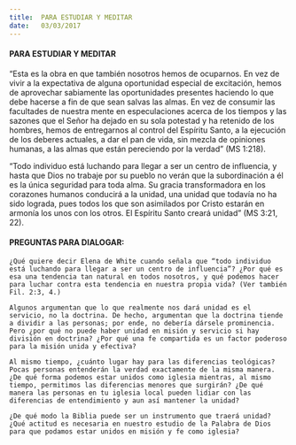 ```yaml
---
title:  PARA ESTUDIAR Y MEDITAR
date:   03/03/2017
---
```


#### PARA ESTUDIAR Y MEDITAR

“Esta es la obra en que también nosotros hemos de ocuparnos. En vez de vivir a la expectativa de alguna oportunidad especial de excitación, hemos de aprovechar sabiamente las oportunidades presentes haciendo lo que debe hacerse a fin de que sean salvas las almas. En vez de consumir las facultades de nuestra mente en especulaciones acerca de los tiempos y las sazones que el Señor ha dejado en su sola potestad y ha retenido de los hombres, hemos de entregarnos al control del Espíritu Santo, a la ejecución de los deberes actuales, a dar el pan de vida, sin mezcla de opiniones humanas, a las almas que están pereciendo por la verdad” (MS 1:218).

“Todo individuo está luchando para llegar a ser un centro de influencia, y hasta que Dios no trabaje por su pueblo no verán que la subordinación a él es la única seguridad para toda alma. Su gracia transformadora en los corazones humanos conducirá a la unidad, una unidad que todavía no ha sido lograda, pues todos los que son asimilados por Cristo estarán en armonía los unos con los otros. El Espíritu Santo creará unidad” (MS 3:21, 22).

#### PREGUNTAS PARA DIALOGAR:

`¿Qué quiere decir Elena de White cuando señala que “todo individuo está luchando para llegar a ser un centro de influencia”? ¿Por qué es esa una tendencia tan natural en todos nosotros, y qué podemos hacer para luchar contra esta tendencia en nuestra propia vida? (Ver también Fil. 2:3, 4.)`

`Algunos argumentan que lo que realmente nos dará unidad es el servicio, no la doctrina. De hecho, argumentan que la doctrina tiende a dividir a las personas; por ende, no debería dársele prominencia. Pero ¿por qué no puede haber unidad en misión y servicio si hay división en doctrina? ¿Por qué una fe compartida es un factor poderoso para la misión unida y efectiva?`

`Al mismo tiempo, ¿cuánto lugar hay para las diferencias teológicas? Pocas personas entenderán la verdad exactamente de la misma manera. ¿De qué forma podemos estar unidos como iglesia mientras, al mismo tiempo, permitimos las diferencias menores que surgirán? ¿De qué manera las personas en tu iglesia local pueden lidiar con las diferencias de entendimiento y aun así mantener la unidad?`

`¿De qué modo la Biblia puede ser un instrumento que traerá unidad? ¿Qué actitud es necesaria en nuestro estudio de la Palabra de Dios para que podamos estar unidos en misión y fe como iglesia?`
